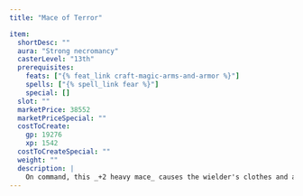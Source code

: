 ```yaml
---
title: "Mace of Terror"

item:
  shortDesc: ""
  aura: "Strong necromancy"
  casterLevel: "13th"
  prerequisites:
    feats: ["{% feat_link craft-magic-arms-and-armor %}"]
    spells: ["{% spell_link fear %}"]
    special: []
  slot: ""
  marketPrice: 38552
  marketPriceSpecial: ""
  costToCreate:
    gp: 19276
    xp: 1542
  costToCreateSpecial: ""
  weight: ""
  description: |
    On command, this _+2 heavy mace_ causes the wielder's clothes and appearance to transform into an illusion of darkest horror such that living creatures in a 30-foot cone become panicked as if by a {% spell_link fear %} spell (Will DC 16 partial). They take a -2 morale penalty on saving throws, and they flee from the wielder. The wielder may use this ability up to three times per day.
---
```

